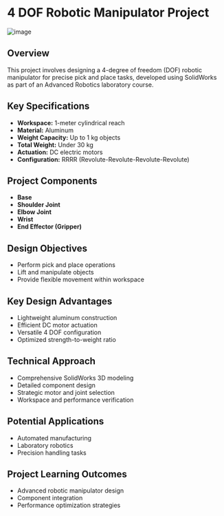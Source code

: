 # 4 DOF Robotic Manipulator Project  

![image](https://github.com/user-attachments/assets/9eba6d73-6b1a-466b-8929-daa4e8e64571)

## Overview  
This project involves designing a 4-degree of freedom (DOF) robotic manipulator for precise pick and place tasks, developed using SolidWorks as part of an Advanced Robotics laboratory course.  

## Key Specifications  
- **Workspace:** 1-meter cylindrical reach  
- **Material:** Aluminum  
- **Weight Capacity:** Up to 1 kg objects  
- **Total Weight:** Under 30 kg  
- **Actuation:** DC electric motors  
- **Configuration:** RRRR (Revolute-Revolute-Revolute-Revolute)  

## Project Components  
- **Base**  
- **Shoulder Joint**  
- **Elbow Joint**  
- **Wrist**  
- **End Effector (Gripper)**  

## Design Objectives  
- Perform pick and place operations  
- Lift and manipulate objects  
- Provide flexible movement within workspace  

## Key Design Advantages  
- Lightweight aluminum construction  
- Efficient DC motor actuation  
- Versatile 4 DOF configuration  
- Optimized strength-to-weight ratio  

## Technical Approach  
- Comprehensive SolidWorks 3D modeling  
- Detailed component design  
- Strategic motor and joint selection  
- Workspace and performance verification  

## Potential Applications  
- Automated manufacturing  
- Laboratory robotics  
- Precision handling tasks  

## Project Learning Outcomes  
- Advanced robotic manipulator design  
- Component integration  
- Performance optimization strategies  
